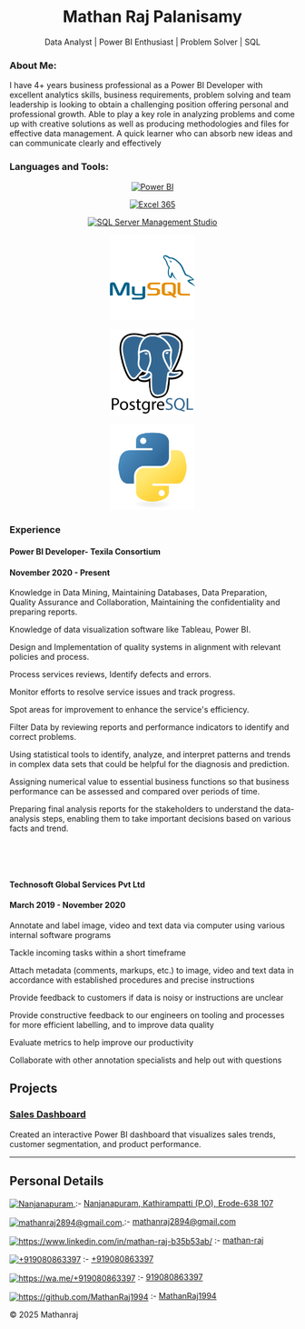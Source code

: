 <h1 align="center">Mathan Raj Palanisamy</h1>
<P align="center">Data Analyst | Power BI Enthusiast | Problem Solver | SQL</P>
<h3 align="left">About Me:</h3>
<p>I have 4+ years business professional as a Power BI Developer with excellent analytics skills, business requirements, problem solving and team leadership is looking to obtain a challenging position offering personal and professional growth. Able to play a key role in analyzing problems and come up with creative solutions as well as producing methodologies and files for effective data management. A quick learner who can absorb new ideas and can communicate clearly and effectively</p>

<h3 align="left">Languages and Tools:</h3>
<p align="center"><a href="https://www.microsoft.com/en-us/power-platform/products/power-bi" target="_blank" rel="noreferrer"> <img src="https://upload.wikimedia.org/wikipedia/commons/c/cf/New_Power_BI_Logo.svg" alt="Power BI" width="150" height="150"/> </a>
<p align="center"><a href="https://www.microsoft.com/en-us/microsoft-365/excel" target="_blank" rel="noreferrer"> <img src="https://www.logo.wine/a/logo/Microsoft_Excel/Microsoft_Excel-Logo.wine.svg" alt="Excel 365" width="150" height="150"/></a>
<p align="center"><a href="https://learn.microsoft.com/en-us/ssms/download-sql-server-management-studio-ssms" target="_blank" rel="noreferrer"><img src="https://upload.wikimedia.org/wikipedia/de/8/8c/Microsoft_SQL_Server_Logo.svg" alt="SQL Server Management Studio" width="150" height="150"/> </a>
<p align="center"><a href="https://www.mysql.com/" target="_blank" rel="noreferrer"> <img src="https://raw.githubusercontent.com/devicons/devicon/master/icons/mysql/mysql-original-wordmark.svg" alt="mysql" width="150" height="150"/> </a> 
<p align="center"><a href="https://www.postgresql.org" target="_blank" rel="noreferrer"> <img src="https://raw.githubusercontent.com/devicons/devicon/master/icons/postgresql/postgresql-original-wordmark.svg" alt="postgresql" width="150" height="150"/> </a> 
  <p align="center"><a href="https://www.python.org" target="_blank" rel="noreferrer"> <img src="https://raw.githubusercontent.com/devicons/devicon/master/icons/python/python-original.svg" alt="python" width="150" height="150"/> </a> </p>

<h3><b>Experience</b></h3>  
<h4><b>Power BI Developer- Texila Consortium</b></h4>  
<h4><b>November 2020 - Present</b></h3>  
<p>Knowledge in Data Mining, Maintaining Databases, Data Preparation, Quality Assurance and Collaboration, Maintaining the confidentiality and preparing reports.</p>
<p>Knowledge of data visualization software like Tableau, Power BI.</p>
<p>Design and Implementation of quality systems in alignment with relevant policies and process.</p>
<p>Process services reviews, Identify defects and errors.</p>
<p>Monitor efforts to resolve service issues and track progress.</p>
<p>Spot areas for improvement to enhance the service's efficiency.</p>
<p>Filter Data by reviewing reports and performance indicators to identify and correct problems.</p>
<p>Using statistical tools to identify, analyze, and interpret patterns and trends in complex data sets that could be helpful for the diagnosis and prediction.</p>
<p>Assigning numerical value to essential business functions so that business performance can be assessed and compared over periods of time.</p>
<p>Preparing final analysis reports for the stakeholders to understand the data-analysis steps, enabling them to take important decisions based on various facts and trend.</p>
<p>&nbsp;</p>
<p>&nbsp;</p>
<h4><b>Technosoft Global Services Pvt Ltd</b></h4>  
<h4><b>March 2019 - November 2020</b></h3>  
<p>Annotate and label image, video and text data via computer using various internal software programs</p>
<p>Tackle incoming tasks within a short timeframe</p>
<p>Attach metadata (comments, markups, etc.) to image, video and text data in accordance with established procedures and precise instructions</p>
<p>Provide feedback to customers if data is noisy or instructions are unclear</p>
<p>Provide constructive feedback to our engineers on tooling and processes for more efficient labelling, and to improve data quality</p>
<p>Evaluate metrics to help improve our productivity</p>
<p>Collaborate with other annotation specialists and help out with questions</p>


## Projects  
### [Sales Dashboard](https://github.com/yourusername/sales-dashboard)  
Created an interactive Power BI dashboard that visualizes sales trends, customer segmentation, and product performance.  

---

<P><b><h2>Personal Details</h2></b></P> 
<p align="left">
<a href="Nanjanapuram" target="_blank"><img align="center" src="https://www.svgrepo.com/show/10010/location-on-map.svg" alt="Nanjanapuram" height="40" width="40"/>
<a> :-</a> <a href="Nanjanapuram">Nanjanapuram, Kathirampatti (P.O), Erode-638 107</p>

<a href="mailto:mathanraj2894@gmail.com" target="_blank"><img align="center" src="https://www.svgrepo.com/show/349379/gmail-old.svg" alt="mathanraj2894@gmail.com" height="40" width="40"/>
<a> :-</a> <a href="mailto:mathanraj2894@gmail.com">mathanraj2894@gmail.com</p>
</a> <a href="https://www.linkedin.com/in/mathan-raj-b35b53ab/" target="blank"><img align="center" src="https://raw.githubusercontent.com/rahuldkjain/github-profile-readme-generator/master/src/images/icons/Social/linked-in-alt.svg" alt="https://www.linkedin.com/in/mathan-raj-b35b53ab/" height="40" width="40" /></a>
<a> :-</a> <a href="https://www.linkedin.com/in/mathan-raj-b35b53ab/">mathan-raj</p>
<a href="+919080863397" target="_blank"><img align="center" src="https://www.svgrepo.com/show/223024/phone-call-telephone.svg" alt="+919080863397" height="40" width="40"/></a>
<a> :-</a> <a href="tel:+919080863397">+919080863397</p>
<a href="https://wa.me/+919080863397" target="_blank"><img align="center" src="https://www.svgrepo.com/show/303147/whatsapp-icon-logo.svg" alt="https://wa.me/+919080863397" height="40" width="40"/></a><a> :-</a> <a href="https://wa.me/+919080863397">919080863397</a></p>
<a href="https://github.com/MathanRaj1994" target="_blank"><img align="center" src="https://www.svgrepo.com/show/512317/github-142.svg" alt="https://github.com/MathanRaj1994" height="40" width="40"/></a><a> :-</a> <a href="https://github.com/MathanRaj1994">MathanRaj1994</a></p>
</p>

&copy; 2025 Mathanraj
